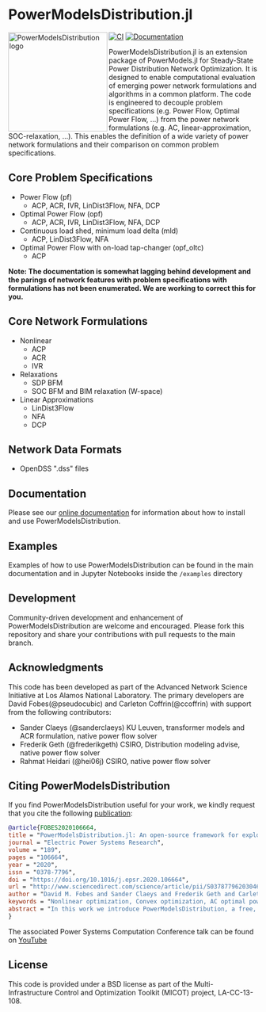# PowerModelsDistribution.jl

<img src="https://lanl-ansi.github.io/PowerModelsDistribution.jl/dev/assets/logo.svg" align="left" width="200" alt="PowerModelsDistribution logo">

[![CI](https://github.com/lanl-ansi/PowerModelsDistribution.jl/workflows/CI/badge.svg)](https://github.com/lanl-ansi/PowerModelsDistribution.jl/actions?query=workflow%3ACI) [![Documentation](https://github.com/lanl-ansi/PowerModelsDistribution.jl/workflows/Documentation/badge.svg)](https://lanl-ansi.github.io/PowerModelsDistribution.jl/stable/)

PowerModelsDistribution.jl is an extension package of PowerModels.jl for Steady-State Power Distribution Network Optimization.  It is designed to enable computational evaluation of emerging power network formulations and algorithms in a common platform.  The code is engineered to decouple problem specifications (e.g. Power Flow, Optimal Power Flow, ...) from the power network formulations (e.g. AC, linear-approximation, SOC-relaxation, ...).
This enables the definition of a wide variety of power network formulations and their comparison on common problem specifications.

## Core Problem Specifications

- Power Flow (pf)
  - ACP, ACR, IVR, LinDist3Flow, NFA, DCP
- Optimal Power Flow (opf)
  - ACP, ACR, IVR, LinDist3Flow, NFA, DCP
- Continuous load shed, minimum load delta (mld)
  - ACP, LinDist3Flow, NFA
- Optimal Power Flow with on-load tap-changer (opf_oltc)
  - ACP

**Note: The documentation is somewhat lagging behind development and the parings of network features with problem specifications with formulations has not been enumerated. We are working to correct this for you.**

## Core Network Formulations

- Nonlinear
  - ACP
  - ACR
  - IVR
- Relaxations
  - SDP BFM
  - SOC BFM and BIM relaxation (W-space)
- Linear Approximations
  - LinDist3Flow
  - NFA
  - DCP

## Network Data Formats

- OpenDSS ".dss" files

## Documentation

Please see our [online documentation](https://lanl-ansi.github.io/PowerModelsDistribution.jl/stable/) for information about how to install and use PowerModelsDistribution.

## Examples

Examples of how to use PowerModelsDistribution can be found in the main documentation and in Jupyter Notebooks inside the `/examples` directory

## Development

Community-driven development and enhancement of PowerModelsDistribution are welcome and encouraged. Please fork this repository and share your contributions with pull requests to the main branch.

## Acknowledgments

This code has been developed as part of the Advanced Network Science Initiative at Los Alamos National Laboratory.  The primary developers are David Fobes(@pseudocubic) and Carleton Coffrin(@ccoffrin) with support from the following contributors:

- Sander Claeys (@sanderclaeys) KU Leuven, transformer models and ACR formulation, native power flow solver
- Frederik Geth (@frederikgeth) CSIRO, Distribution modeling advise, native power flow solver
- Rahmat Heidari (@hei06j) CSIRO, native power flow solver

## Citing PowerModelsDistribution

If you find PowerModelsDistribution useful for your work, we kindly request that you cite the following [publication](https://doi.org/10.1016/j.epsr.2020.106664):

```bibtex
@article{FOBES2020106664,
title = "PowerModelsDistribution.jl: An open-source framework for exploring distribution power flow formulations",
journal = "Electric Power Systems Research",
volume = "189",
pages = "106664",
year = "2020",
issn = "0378-7796",
doi = "https://doi.org/10.1016/j.epsr.2020.106664",
url = "http://www.sciencedirect.com/science/article/pii/S0378779620304673",
author = "David M. Fobes and Sander Claeys and Frederik Geth and Carleton Coffrin",
keywords = "Nonlinear optimization, Convex optimization, AC optimal power flow, Julia language, Open-source",
abstract = "In this work we introduce PowerModelsDistribution, a free, open-source toolkit for distribution power network optimization, whose primary focus is establishing a baseline implementation of steady-state multi-conductor unbalanced distribution network optimization problems, which includes implementations of Power Flow and Optimal Power Flow problem types. Currently implemented power flow formulations for these problem types include AC (polar and rectangular), a second-order conic relaxation of the Branch Flow Model (BFM) and Bus Injection Model (BIM), a semi-definite relaxation of BFM, and several linear approximations, such as the simplified unbalanced BFM. The results of AC power flow have been validated against OpenDSS, an open-source “electric power distribution system simulator”, using IEEE distribution test feeders (13, 34, 123 bus and LVTestCase), all parsed using a built-in OpenDSS parser. This includes support for standard distribution system components as well as novel resource models such as generic energy storage (multi-period) and photovoltaic systems, with the intention to add support for additional components in the future."
}
```

The associated Power Systems Computation Conference talk can be found on [YouTube](https://youtu.be/S7ouz2OP0tE)

## License

This code is provided under a BSD license as part of the Multi-Infrastructure Control and Optimization Toolkit (MICOT) project, LA-CC-13-108.
